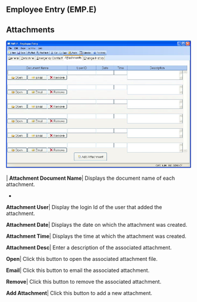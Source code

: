 ## Employee Entry (EMP.E)
<PageHeader />

## Attachments

![](./EMP-E-4.jpg)

| **Attachment Document Name**|  Displays the document name of each
attachment.

-  
**Attachment User**|  Display the login Id of the user that added the
attachment.

**Attachment Date**|  Displays the date on which the attachment was created.

**Attachment Time**|  Displays the time at which the attachment was created.

**Attachment Desc**|  Enter a description of the associated attachment.

**Open**|  Click this button to open the associated attachment file.

**Email**|  Click this button to email the associated attachment.

**Remove**|  Click this button to remove the associated attachment.

**Add Attachment**|  Click this button to add a new attachment.


<badge text= "Version 8.10.57 " vertical="middle" />

<PageFooter />
